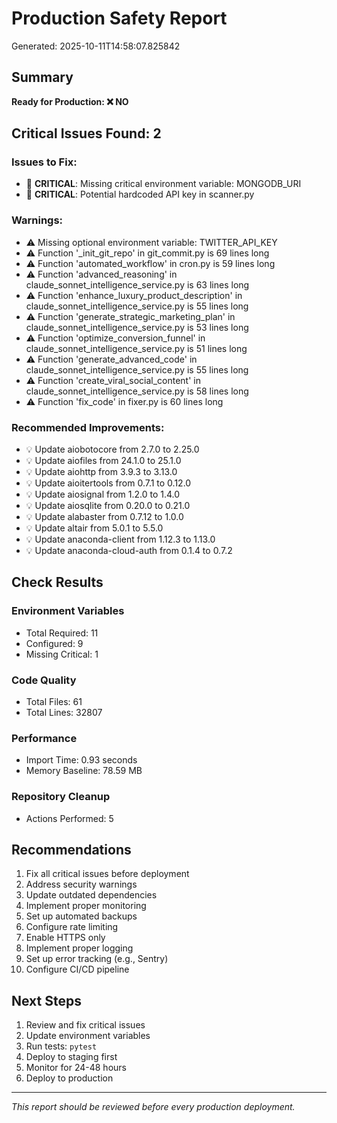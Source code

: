 # Production Safety Report

Generated: 2025-10-11T14:58:07.825842

## Summary

**Ready for Production: ❌ NO**

## Critical Issues Found: 2

### Issues to Fix:
- 🔴 **CRITICAL**: Missing critical environment variable: MONGODB_URI
- 🔴 **CRITICAL**: Potential hardcoded API key in scanner.py

### Warnings:
- ⚠️ Missing optional environment variable: TWITTER_API_KEY
- ⚠️ Function '_init_git_repo' in git_commit.py is 69 lines long
- ⚠️ Function 'automated_workflow' in cron.py is 59 lines long
- ⚠️ Function 'advanced_reasoning' in claude_sonnet_intelligence_service.py is 63 lines long
- ⚠️ Function 'enhance_luxury_product_description' in claude_sonnet_intelligence_service.py is 55 lines long
- ⚠️ Function 'generate_strategic_marketing_plan' in claude_sonnet_intelligence_service.py is 53 lines long
- ⚠️ Function 'optimize_conversion_funnel' in claude_sonnet_intelligence_service.py is 51 lines long
- ⚠️ Function 'generate_advanced_code' in claude_sonnet_intelligence_service.py is 55 lines long
- ⚠️ Function 'create_viral_social_content' in claude_sonnet_intelligence_service.py is 58 lines long
- ⚠️ Function 'fix_code' in fixer.py is 60 lines long

### Recommended Improvements:
- 💡 Update aiobotocore from 2.7.0 to 2.25.0
- 💡 Update aiofiles from 24.1.0 to 25.1.0
- 💡 Update aiohttp from 3.9.3 to 3.13.0
- 💡 Update aioitertools from 0.7.1 to 0.12.0
- 💡 Update aiosignal from 1.2.0 to 1.4.0
- 💡 Update aiosqlite from 0.20.0 to 0.21.0
- 💡 Update alabaster from 0.7.12 to 1.0.0
- 💡 Update altair from 5.0.1 to 5.5.0
- 💡 Update anaconda-client from 1.12.3 to 1.13.0
- 💡 Update anaconda-cloud-auth from 0.1.4 to 0.7.2


## Check Results

### Environment Variables
- Total Required: 11
- Configured: 9
- Missing Critical: 1

### Code Quality
- Total Files: 61
- Total Lines: 32807

### Performance
- Import Time: 0.93 seconds
- Memory Baseline: 78.59 MB

### Repository Cleanup
- Actions Performed: 5

## Recommendations

1. Fix all critical issues before deployment
2. Address security warnings
3. Update outdated dependencies
4. Implement proper monitoring
5. Set up automated backups
6. Configure rate limiting
7. Enable HTTPS only
8. Implement proper logging
9. Set up error tracking (e.g., Sentry)
10. Configure CI/CD pipeline

## Next Steps

1. Review and fix critical issues
2. Update environment variables
3. Run tests: `pytest`
4. Deploy to staging first
5. Monitor for 24-48 hours
6. Deploy to production

---

*This report should be reviewed before every production deployment.*
